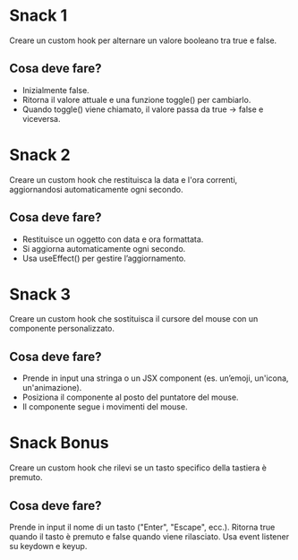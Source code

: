 # Snack 1
Creare un custom hook per alternare un valore booleano tra true e false.

## Cosa deve fare?
- Inizialmente false.
- Ritorna il valore attuale e una funzione toggle() per cambiarlo.
- Quando toggle() viene chiamato, il valore passa da true → false e viceversa.

# Snack 2
Creare un custom hook che restituisca la data e l'ora correnti, aggiornandosi automaticamente ogni secondo.

## Cosa deve fare?
- Restituisce un oggetto con data e ora formattata.
- Si aggiorna automaticamente ogni secondo.
- Usa useEffect() per gestire l’aggiornamento.

# Snack 3
Creare un custom hook che sostituisca il cursore del mouse con un componente personalizzato.

## Cosa deve fare?
- Prende in input una stringa o un JSX component (es. un’emoji, un'icona, un'animazione).
- Posiziona il componente al posto del puntatore del mouse.
- Il componente segue i movimenti del mouse.

# Snack Bonus
Creare un custom hook che rilevi se un tasto specifico della tastiera è premuto.

## Cosa deve fare?

Prende in input il nome di un tasto ("Enter", "Escape", ecc.).
Ritorna true quando il tasto è premuto e false quando viene rilasciato.
Usa event listener su keydown e keyup.